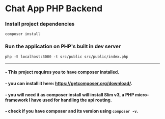 # Chat App PHP Backend

### Install project dependencies

`composer install`

### Run the application on PHP's built in dev server

`php -S localhost:3000 -t src/public src/public/index.php`

---

#### - This project requires you to have composer installed.
#### - you can install it here: https://getcomposer.org/download/.
#### - you will need it as composer install will install Slim v3, a PHP micro-framework I have used for handling the api routing.
#### -  check if you have composer and its version using `composer -v`.
